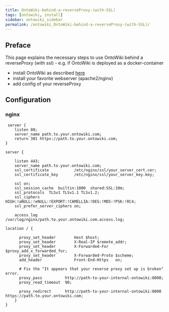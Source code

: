 ```yaml
---
title: OntoWiki-behind-a-reverseProxy-(with-SSL)
tags: [ontowiki, install]
sidebar: ontowiki_sidebar
permalink: /ontowiki_OntoWiki-behind-a-reverseProxy-(with-SSL)/
---
```

## Preface
This page explains the necessary steps to use OntoWiki behind a reverseProxy (with ssl) - e.g. if OntoWiki is deployed as a docker-container

* install OntoWiki as described [here](http://docs.ontowiki.net/ontowiki_Install-Ontowiki/)
* install your favorite webserver (apache2/nginx)
* add config of your reverseProxy

## Configuration

### nginx
```
 server {
    listen 80;
    server_name path.to.your.ontowiki.com;
    return 301 https://path.to.your.ontowiki.com;
}

server {

    listen 443;
    server_name path.to.your.ontowiki.com;
    ssl_certificate           /etc/nginx/ssl/your_server_cert.cer;
    ssl_certificate_key       /etc/nginx/ssl/your_server_key.key;
   
    ssl on;
    ssl_session_cache  builtin:1000  shared:SSL:10m;
    ssl_protocols  TLSv1 TLSv1.1 TLSv1.2;
    ssl_ciphers HIGH:!aNULL:!eNULL:!EXPORT:!CAMELLIA:!DES:!MD5:!PSK:!RC4;
    ssl_prefer_server_ciphers on;

    access_log            /var/log/nginx/path.to.your.ontowiki.com.access.log;

location / {

      proxy_set_header        Host $host;
      proxy_set_header        X-Real-IP $remote_addr;
      proxy_set_header        X-Forwarded-For $proxy_add_x_forwarded_for;
      proxy_set_header        X-Forwarded-Proto $scheme;
      add_header              Front-End-Https   on;

      # Fix the "It appears that your reverse proxy set up is broken" error.
      proxy_pass          http://path-to-your-internal-ontowiki:8000;
      proxy_read_timeout  90;

      proxy_redirect      http://path-to-your-internal-ontowiki:8000 https://path.to.your.ontowiki.com;
    }
}
```
